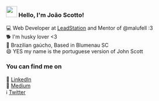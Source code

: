 ### <img src="https://media.giphy.com/media/hvRJCLFzcasrR4ia7z/giphy.gif" width="30px"> Hello, I'm João Scotto! 

💻 Web Developer at [LeadStation](https://leadstation.com.br/) and Mentor of @malufell :3 <br>
:dog2:   I'm husky lover <3 <br>
🏡 Brazilian gaúcho, Based in Blumenau SC <br>
😄 YES my name is the portuguese version of John Scott 

### You can find me on

:construction_worker: [LinkedIn](https://www.linkedin.com/in/joaoscotto/) <br>
:memo: [Medium](https://medium.com/@scotto) <br>
:information_source: [Twitter](https://twitter.com/joaoscotto)
